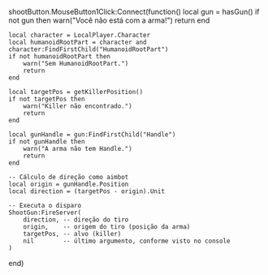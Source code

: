 shootButton.MouseButton1Click:Connect(function()
    local gun = hasGun()
    if not gun then
        warn("Você não está com a arma!")
        return
    end

    local character = LocalPlayer.Character
    local humanoidRootPart = character and character:FindFirstChild("HumanoidRootPart")
    if not humanoidRootPart then
        warn("Sem HumanoidRootPart.")
        return
    end

    local targetPos = getKillerPosition()
    if not targetPos then
        warn("Killer não encontrado.")
        return
    end

    local gunHandle = gun:FindFirstChild("Handle")
    if not gunHandle then
        warn("A arma não tem Handle.")
        return
    end

    -- Cálculo de direção como aimbot
    local origin = gunHandle.Position
    local direction = (targetPos - origin).Unit

    -- Executa o disparo
    ShootGun:FireServer(
        direction, -- direção do tiro
        origin,    -- origem do tiro (posição da arma)
        targetPos, -- alvo (killer)
        nil        -- último argumento, conforme visto no console
    )
end)
